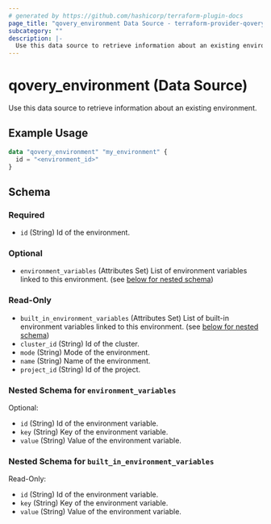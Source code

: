 ```yaml
---
# generated by https://github.com/hashicorp/terraform-plugin-docs
page_title: "qovery_environment Data Source - terraform-provider-qovery"
subcategory: ""
description: |-
  Use this data source to retrieve information about an existing environment.
---
```


# qovery_environment (Data Source)

Use this data source to retrieve information about an existing environment.

## Example Usage

```terraform
data "qovery_environment" "my_environment" {
  id = "<environment_id>"
}
```

<!-- schema generated by tfplugindocs -->
## Schema

### Required

- `id` (String) Id of the environment.

### Optional

- `environment_variables` (Attributes Set) List of environment variables linked to this environment. (see [below for nested schema](#nestedatt--environment_variables))

### Read-Only

- `built_in_environment_variables` (Attributes Set) List of built-in environment variables linked to this environment. (see [below for nested schema](#nestedatt--built_in_environment_variables))
- `cluster_id` (String) Id of the cluster.
- `mode` (String) Mode of the environment.
- `name` (String) Name of the environment.
- `project_id` (String) Id of the project.

<a id="nestedatt--environment_variables"></a>
### Nested Schema for `environment_variables`

Optional:

- `id` (String) Id of the environment variable.
- `key` (String) Key of the environment variable.
- `value` (String) Value of the environment variable.


<a id="nestedatt--built_in_environment_variables"></a>
### Nested Schema for `built_in_environment_variables`

Read-Only:

- `id` (String) Id of the environment variable.
- `key` (String) Key of the environment variable.
- `value` (String) Value of the environment variable.


